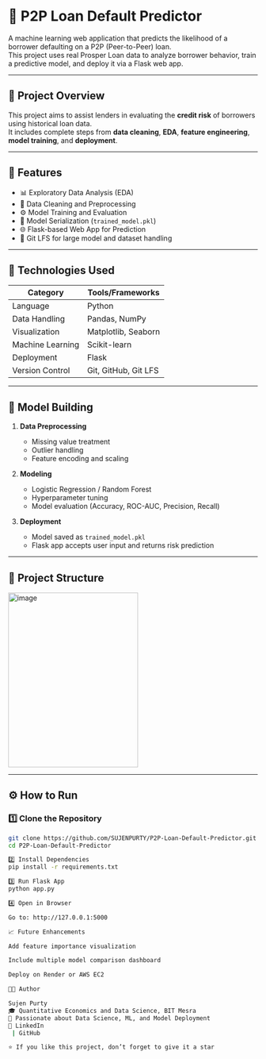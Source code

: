 # 💸 P2P Loan Default Predictor

A machine learning web application that predicts the likelihood of a borrower defaulting on a P2P (Peer-to-Peer) loan.  
This project uses real Prosper Loan data to analyze borrower behavior, train a predictive model, and deploy it via a Flask web app.

---

## 🚀 Project Overview

This project aims to assist lenders in evaluating the **credit risk** of borrowers using historical loan data.  
It includes complete steps from **data cleaning**, **EDA**, **feature engineering**, **model training**, and **deployment**.

---

## 🧩 Features

- 📊 Exploratory Data Analysis (EDA)  
- 🧹 Data Cleaning and Preprocessing  
- ⚙️ Model Training and Evaluation  
- 💾 Model Serialization (`trained_model.pkl`)  
- 🌐 Flask-based Web App for Prediction  
- 📁 Git LFS for large model and dataset handling

---

## 🧠 Technologies Used

| Category | Tools/Frameworks |
|-----------|------------------|
| Language | Python |
| Data Handling | Pandas, NumPy |
| Visualization | Matplotlib, Seaborn |
| Machine Learning | Scikit-learn |
| Deployment | Flask |
| Version Control | Git, GitHub, Git LFS |

---

## 🧮 Model Building

1. **Data Preprocessing**
   - Missing value treatment
   - Outlier handling
   - Feature encoding and scaling

2. **Modeling**
   - Logistic Regression / Random Forest
   - Hyperparameter tuning
   - Model evaluation (Accuracy, ROC-AUC, Precision, Recall)

3. **Deployment**
   - Model saved as `trained_model.pkl`
   - Flask app accepts user input and returns risk prediction

---

## 📂 Project Structure

<img width="262" height="352" alt="image" src="https://github.com/user-attachments/assets/23121c78-38dd-484b-9d58-6c62d3134469" />



---

## ⚙️ How to Run

### 1️⃣ Clone the Repository
```bash
git clone https://github.com/SUJENPURTY/P2P-Loan-Default-Predictor.git
cd P2P-Loan-Default-Predictor

2️⃣ Install Dependencies
pip install -r requirements.txt

3️⃣ Run Flask App
python app.py

4️⃣ Open in Browser

Go to: http://127.0.0.1:5000

📈 Future Enhancements

Add feature importance visualization

Include multiple model comparison dashboard

Deploy on Render or AWS EC2

👨‍💻 Author

Sujen Purty
🎓 Quantitative Economics and Data Science, BIT Mesra
💼 Passionate about Data Science, ML, and Model Deployment
🔗 LinkedIn
 | GitHub

⭐ If you like this project, don’t forget to give it a star



